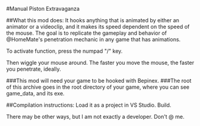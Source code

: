 #Manual Piston Extravaganza

##What this mod does:
It hooks anything that is animated by either an animator or a videoclip,
and it makes its speed dependent on the speed of the mouse.
The goal is to replicate the gameplay and behavior of @HomeMate's penetration mechanic in any game that has animations.

To activate function, press the numpad "/" key.

Then wiggle your mouse around. The faster you move the mouse, the faster you penetrate, ideally.

###This mod will need your game to be hooked with Bepinex.
###The root of this archive goes in the root directory of your game, where you can see game_data, and its exe.


##Compilation instructions:
Load it as a project in VS Studio.
Build.

There may be other ways, but I am not exactly a developer.
Don't @ me.

